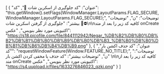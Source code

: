[
  {
    "عنوان": "کد جلوگیری از اسکرین شات 🚫",
    "کد": "this.getWindow().setFlags(WindowManager.LayoutParams.FLAG_SECURE, WindowManager.LayoutParams.FLAG_SECURE);",
    "توضیحات": "ن",
    "توضیحات بیشتر": "جلوگیری از گرفتن اسکرین شات 🚫⛔\n\nکافیه کد زیر را بعد از متد onCreate اکتیویتی مورد نظر بنویس.",
    "عکس": "https://s18.picofile.com/file/8441112942/Negar_%DB%B2%DB%B0%DB%B2%DB%B1%DB%B0%DB%B9%DB%B0%DB%B3_%DB%B0%DB%B0%DB%B1%DB%B6%DB%B4%DB%B9.png"
  },
   {
    "عنوان": "کد حذف اکشن بار",
    "کد": "requestWindowFeature(Window.FEATURE_NO_TITLE);",
    "توضیحات": "ن",
    "توضیحات بیشتر": "کد حذف یا مخفی کردن اکشن بار \n\nکافیه کد زیر را بعد از متد onCreate اکتیویتی مورد نظر بنویس.",
    "عکس": "https://s4.uupload.ir/files/1633276846023_qzki.png"
  }
]
